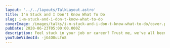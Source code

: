 ```yaml
---
layout: '../../layouts/TalkLayout.astro'
title: I'm Stuck and I Don't Know What To Do
slug: i-m-stuck-and-i-don-t-know-what-to-do
coverImage: /images/talks/i-m-stuck-and-i-don-t-know-what-to-do/cover.png
pubDate: 2020-06-23T05:00:00.000Z
description: Feel stuck in your job or career? Trust me, we've all been there. Believe it or not, though, you alone have the ability to influence and control the path that your career takes. Although it may seem overwhelming, it just takes a strategy to get started in the right direction. In this talk, we'll discuss how to achieve happiness in your career whatever that may look like for you.
youTubeVideoId: -jG4O0uLfo8
---
```

